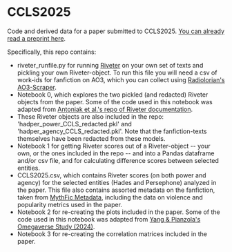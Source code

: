 # CCLS2025
Code and derived data for a paper submitted to CCLS2025. [You can already read a preprint here](https://tuprints.ulb.tu-darmstadt.de/30143/).

Specifically, this repo contains:
- riveter_runfile.py for running [Riveter](https://github.com/maartensap/riveter-nlp/tree/main) on your own set of texts and pickling your own Riveter-object. To run this file you will need a csv of work-ids for fanfiction on AO3, which you can collect using [Radiolorian's AO3-Scraper](https://github.com/radiolarian/AO3Scraper).
- Notebook 0, which explores the two pickled (and redacted) Riveter objects from the paper. Some of the code used in this notebook was adapted from [Antoniak et al.'s repo of Riveter documentation](https://github.com/maartensap/riveter-nlp).
- These Riveter objects are also included in the repo: 'hadper_power_CCLS_redacted.pkl' and 'hadper_agency_CCLS_redacted.pkl'. Note that the fanfiction-texts themselves have been redacted from these models.
- Notebook 1 for getting Riveter scores out of a Riveter-object -- your own, or the ones included in the repo -- and into a Pandas dataframe and/or csv file, and for calculating difference scores between selected entities.
- CCLS2025.csv, which contains Riveter scores (on both power and agency) for the selected entities (Hades and Persephone) analyzed in the paper. This file also contains assorted metadata on the fanfiction, taken from [MythFic Metadata](https://doi.org/10.34973/2mye-8468), including the data on violence and popularity metrics used in the paper.
- Notebook 2 for re-creating the plots included in the paper. Some of the code used in this notebook was adapted from [Yang & Pianzola's Omegaverse Study (2024)](https://github.com/GOLEM-lab/Omegaverse_Study).
- Notebook 3 for re-creating the correlation matrices included in the paper. 

